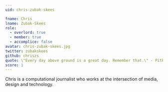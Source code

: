 ```yaml
---
uid: chris-zubak-skees

fname: Chris
lname: Zubak-Skees
role:
  - overlord: true
  - member: true
  - accomplice: false
avatar: chris-zubak-skees.jpg
twitter: zubakskees
github: chriszs
quote: \"Every day above ground is a great day. Remember that.\" - Pitbull
score: 1
---
```


Chris is a computational journalist who works at the intersection of media, design and technology.
